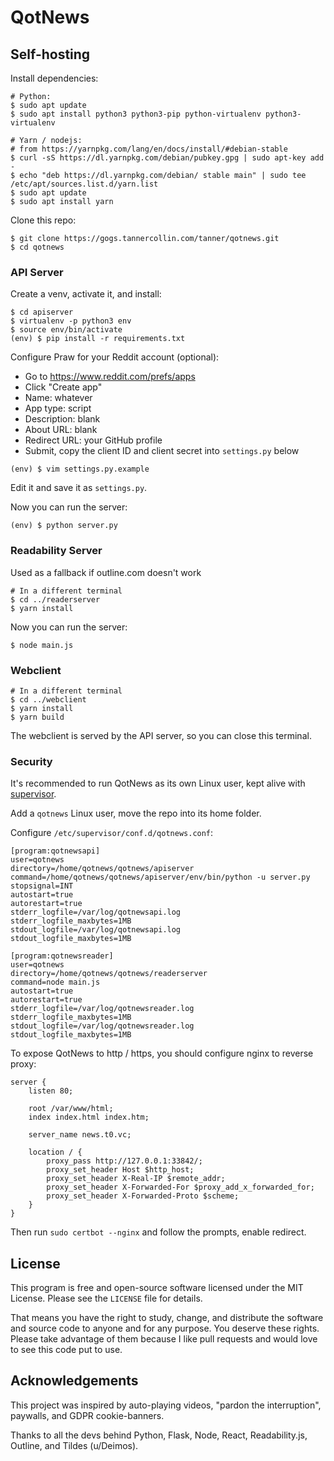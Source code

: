 # QotNews

## Self-hosting

Install dependencies:

```text
# Python:
$ sudo apt update
$ sudo apt install python3 python3-pip python-virtualenv python3-virtualenv

# Yarn / nodejs:
# from https://yarnpkg.com/lang/en/docs/install/#debian-stable
$ curl -sS https://dl.yarnpkg.com/debian/pubkey.gpg | sudo apt-key add -
$ echo "deb https://dl.yarnpkg.com/debian/ stable main" | sudo tee /etc/apt/sources.list.d/yarn.list
$ sudo apt update
$ sudo apt install yarn
```

Clone this repo:

```text
$ git clone https://gogs.tannercollin.com/tanner/qotnews.git
$ cd qotnews
```

### API Server

Create a venv, activate it, and install:

```text
$ cd apiserver
$ virtualenv -p python3 env
$ source env/bin/activate
(env) $ pip install -r requirements.txt
```

Configure Praw for your Reddit account (optional):

* Go to https://www.reddit.com/prefs/apps
* Click "Create app"
* Name: whatever
* App type: script
* Description: blank
* About URL: blank
* Redirect URL: your GitHub profile
* Submit, copy the client ID and client secret into `settings.py` below

```text
(env) $ vim settings.py.example
```

Edit it and save it as `settings.py`.

Now you can run the server:

```text
(env) $ python server.py
```

### Readability Server

Used as a fallback if outline.com doesn't work

```text
# In a different terminal
$ cd ../readerserver
$ yarn install
```

Now you can run the server:

```text
$ node main.js
```

### Webclient

```text
# In a different terminal
$ cd ../webclient
$ yarn install
$ yarn build
```

The webclient is served by the API server, so you can close this terminal.

### Security

It's recommended to run QotNews as its own Linux user, kept alive with [supervisor](https://pypi.org/project/supervisor/).

Add a `qotnews` Linux user, move the repo into its home folder.

Configure `/etc/supervisor/conf.d/qotnews.conf`:

```text
[program:qotnewsapi]
user=qotnews
directory=/home/qotnews/qotnews/apiserver
command=/home/qotnews/qotnews/apiserver/env/bin/python -u server.py
stopsignal=INT
autostart=true
autorestart=true
stderr_logfile=/var/log/qotnewsapi.log
stderr_logfile_maxbytes=1MB
stdout_logfile=/var/log/qotnewsapi.log
stdout_logfile_maxbytes=1MB

[program:qotnewsreader]
user=qotnews
directory=/home/qotnews/qotnews/readerserver
command=node main.js
autostart=true
autorestart=true
stderr_logfile=/var/log/qotnewsreader.log
stderr_logfile_maxbytes=1MB
stdout_logfile=/var/log/qotnewsreader.log
stdout_logfile_maxbytes=1MB
```

To expose QotNews to http / https, you should configure nginx to reverse proxy:

```text
server {
    listen 80;

    root /var/www/html;
    index index.html index.htm;

    server_name news.t0.vc;

    location / {
        proxy_pass http://127.0.0.1:33842/;
        proxy_set_header Host $http_host;
        proxy_set_header X-Real-IP $remote_addr;
        proxy_set_header X-Forwarded-For $proxy_add_x_forwarded_for;
        proxy_set_header X-Forwarded-Proto $scheme;
    }
}
```

Then run `sudo certbot --nginx` and follow the prompts, enable redirect.

## License

This program is free and open-source software licensed under the MIT License. Please see the `LICENSE` file for details.

That means you have the right to study, change, and distribute the software and source code to anyone and for any purpose. You deserve these rights. Please take advantage of them because I like pull requests and would love to see this code put to use.

## Acknowledgements

This project was inspired by auto-playing videos, "pardon the interruption", paywalls, and GDPR cookie-banners.

Thanks to all the devs behind Python, Flask, Node, React, Readability.js, Outline, and Tildes (u/Deimos).
